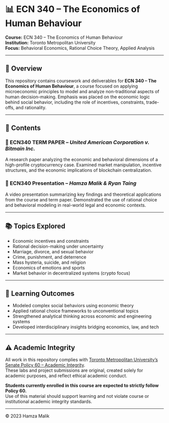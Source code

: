 # 📊 ECN 340 – The Economics of Human Behaviour  
**Course:** ECN 340 – The Economics of Human Behaviour  
**Institution:** Toronto Metropolitan University  
**Focus:** Behavioral Economics, Rational Choice Theory, Applied Analysis

---

## 📘 Overview

This repository contains coursework and deliverables for **ECN 340 – The Economics of Human Behaviour**, a course focused on applying microeconomic principles to model and analyze non-traditional aspects of human decision-making. Emphasis was placed on the economic logic behind social behavior, including the role of incentives, constraints, trade-offs, and rationality.

---

## 📂 Contents

### 📄 ECN340 TERM PAPER – *United American Corporation v. Bitmain Inc.*  
A research paper analyzing the economic and behavioral dimensions of a high-profile cryptocurrency case. Examined market manipulation, incentive structures, and the economic implications of blockchain centralization.

### 🎥 ECN340 Presentation – *Hamza Malik & Ryan Taing*  
A video presentation summarizing key findings and theoretical applications from the course and term paper. Demonstrated the use of rational choice and behavioral modeling in real-world legal and economic contexts.

---

## 📚 Topics Explored

- Economic incentives and constraints  
- Rational decision-making under uncertainty  
- Marriage, divorce, and sexual behavior  
- Crime, punishment, and deterrence  
- Mass hysteria, suicide, and religion  
- Economics of emotions and sports  
- Market behavior in decentralized systems (crypto focus)

---

## 🎯 Learning Outcomes

- Modeled complex social behaviors using economic theory  
- Applied rational choice frameworks to unconventional topics  
- Strengthened analytical thinking across economic and engineering systems  
- Developed interdisciplinary insights bridging economics, law, and tech

---

## ⚠️ Academic Integrity

All work in this repository complies with [Toronto Metropolitan University’s Senate Policy 60 – Academic Integrity](https://www.torontomu.ca/senate/policies/pol60.pdf).  
These labs and project submissions are original, created solely for academic purposes, and reflect ethical academic conduct.

**Students currently enrolled in this course are expected to strictly follow Policy 60.**  
Use of this material should support learning and not violate course or institutional academic integrity standards.

---

© 2023 Hamza Malik

